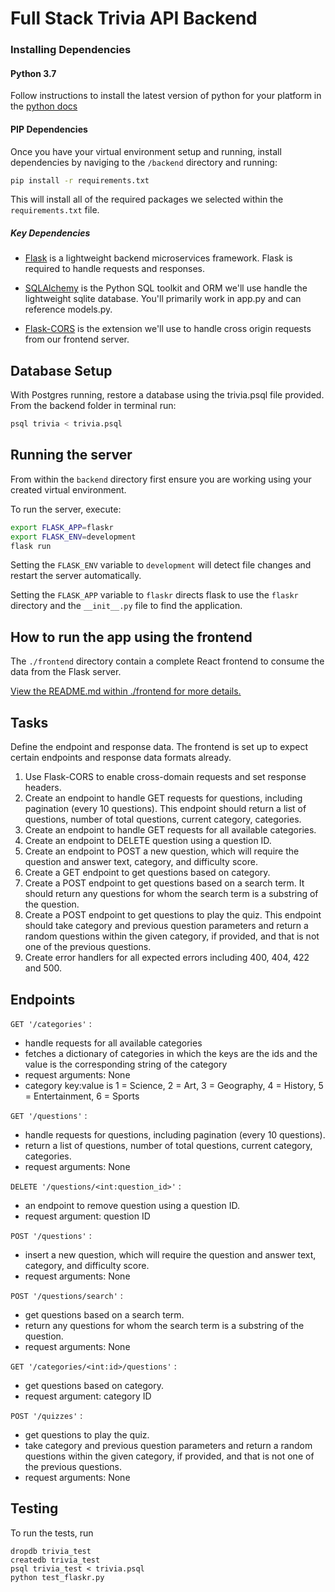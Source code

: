 # Full Stack Trivia API Backend

### Installing Dependencies

#### Python 3.7

Follow instructions to install the latest version of python for your platform in the [python docs](https://docs.python.org/3/using/unix.html#getting-and-installing-the-latest-version-of-python)

#### PIP Dependencies

Once you have your virtual environment setup and running, install dependencies by naviging to the `/backend` directory and running:

```bash
pip install -r requirements.txt
```

This will install all of the required packages we selected within the `requirements.txt` file.

##### Key Dependencies

- [Flask](http://flask.pocoo.org/)  is a lightweight backend microservices framework. Flask is required to handle requests and responses.

- [SQLAlchemy](https://www.sqlalchemy.org/) is the Python SQL toolkit and ORM we'll use handle the lightweight sqlite database. You'll primarily work in app.py and can reference models.py. 

- [Flask-CORS](https://flask-cors.readthedocs.io/en/latest/#) is the extension we'll use to handle cross origin requests from our frontend server. 

## Database Setup
With Postgres running, restore a database using the trivia.psql file provided. From the backend folder in terminal run:
```bash
psql trivia < trivia.psql
```

## Running the server

From within the `backend` directory first ensure you are working using your created virtual environment.

To run the server, execute:

```bash
export FLASK_APP=flaskr
export FLASK_ENV=development
flask run
```

Setting the `FLASK_ENV` variable to `development` will detect file changes and restart the server automatically.

Setting the `FLASK_APP` variable to `flaskr` directs flask to use the `flaskr` directory and the `__init__.py` file to find the application. 

## How to run the app using the frontend

The `./frontend` directory contain a complete React frontend to consume the data from the Flask server.

[View the README.md within ./frontend for more details.](./frontend/README.md)


## Tasks

Define the endpoint and response data. 
The frontend is set up to expect certain endpoints and response data formats already.

1. Use Flask-CORS to enable cross-domain requests and set response headers. 
2. Create an endpoint to handle GET requests for questions, including pagination (every 10 questions). This endpoint should return a list of questions, number of total questions, current category, categories. 
3. Create an endpoint to handle GET requests for all available categories. 
4. Create an endpoint to DELETE question using a question ID. 
5. Create an endpoint to POST a new question, which will require the question and answer text, category, and difficulty score. 
6. Create a GET endpoint to get questions based on category. 
7. Create a POST endpoint to get questions based on a search term. It should return any questions for whom the search term is a substring of the question. 
8. Create a POST endpoint to get questions to play the quiz. This endpoint should take category and previous question parameters and return a random questions within the given category, if provided, and that is not one of the previous questions. 
9. Create error handlers for all expected errors including 400, 404, 422 and 500. 

## Endpoints

`GET '/categories'` : 
- handle requests for all available categories
- fetches a dictionary of categories in which the keys are the ids and the value is the corresponding string of the category
- request arguments: None
- category key:value is 1 = Science, 2 = Art, 3 = Geography, 4 = History, 5 = Entertainment, 6 = Sports

`GET '/questions'` : 
- handle requests for questions, including pagination (every 10 questions). 
- return a list of questions, number of total questions, current category, categories. 
- request arguments: None

`DELETE '/questions/<int:question_id>'` : 
- an endpoint to remove question using a question ID.
- request argument: question ID

`POST '/questions'` : 
- insert a new question, which will require the question and answer text, category, and difficulty score.
- request arguments: None

`POST '/questions/search'` : 
- get questions based on a search term. 
- return any questions for whom the search term is a substring of the question. 
- request arguments: None

`GET '/categories/<int:id>/questions'` : 
- get questions based on category. 
- request argument: category ID

`POST '/quizzes'` : 
- get questions to play the quiz. 
- take category and previous question parameters and return a random questions within the given category, if provided, and that is not one of the previous questions. 
- request arguments: None

## Testing
To run the tests, run
```
dropdb trivia_test
createdb trivia_test
psql trivia_test < trivia.psql
python test_flaskr.py
```